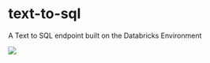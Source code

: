 # text-to-sql
A Text to SQL endpoint built on the Databricks Environment

<img src="_resources/t2s_dbrx_exmple.png">
